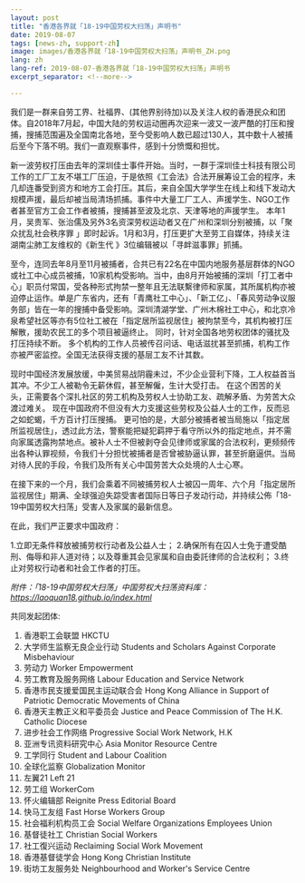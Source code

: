 ```yaml
---
layout: post
title: "香港各界就「18-19中国劳权大扫荡」声明书"
date: 2019-08-07
tags: [news-zh, support-zh]
image: images/香港各界就「18-19中国劳权大扫荡」声明书_ZH.png
lang: zh
lang-ref: 2019-08-07-香港各界就「18-19中国劳权大扫荡」声明书
excerpt_separator: <!--more-->

---
```


我们是一群来自劳工界、社福界、(其他界别待加)以及关注人权的香港民众和团体。自2018年7月起，中国大陆的劳权运动圈再次迎来一波又一波严酷的打压和搜捕，搜捕范围遍及全国南北各地，至今受影响人数已超过130人，其中数十人被捕后至今下落不明。我们一直观察事件，感到十分愤慨和担忧。

新一波劳权打压由去年的深圳佳士事件开始。当时，一群于深圳佳士科技有限公司工作的工厂工友不堪工厂压迫，于是依照《工会法》合法开展筹设工会的程序，未几却连番受到资方和地方工会打压。其后，来自全国大学学生在线上和线下发动大规模声援，最后却被当局清场抓捕。事件中大量工厂工人、声援学生、NGO工作者甚至官方工会工作者被捕，搜捕甚至波及北京、天津等地的声援学生。 本年1月，吴贵军、张治儒及另外3名资深劳权运动者又在广州和深圳分别被捕，以「聚众扰乱社会秩序罪 」即时起诉。1月和3月，打压更扩大至劳工自媒体，持续关注湖南尘肺工友维权的《新生代 》3位编辑被以「寻衅滋事罪」抓捕。

至今，连同去年8月至11月被捕者，合共已有22名在中国内地服务基层群体的NGO或社工中心成员被捕，10家机构受影响。当中，由8月开始被捕的深圳「打工者中心」职员付常国，受各种形式拘禁一整年且无法联繫律师和家属，其所属机构亦被迫停止运作。单是广东省内，还有「青鹰社工中心」、「新工亿」、「春风劳动争议服务部」皆在一年的搜捕中备受影响。深圳清湖学堂、广州木棉社工中心，和北京冷泉希望社区等亦有5位社工被在「指定居所监视居住」被拘禁至今，其机构被打压解散，援助农民工的多个项目被逼终止。 同时，针对全国各地劳权团体的骚扰及打压持续不断。 多个机构的工作人员被传召问话、电话滋扰甚至抓捕，机构工作亦被严密监控。全国无法获得支援的基层工友不计其数。

现时中国经济发展放缓，中美贸易战阴霾未过，不少企业营利下降，工人权益首当其冲。不少工人被勒令无薪休假，甚至解僱，生计大受打击。 在这个困苦的关头，正需要各个深扎社区的劳工机构及劳权人士协助工友、疏解矛盾、为劳苦大众渡过难关。 现在中国政府不但没有大力支援这些劳权及公益人士的工作，反而忌之如蛇蝎，千方百计打压搜捕。 更可怕的是，大部分被捕者被当局施以「指定居所监视居住」，透过此方法，警察能把疑犯羁押于看守所以外的指定地点，并不需向家属透露拘禁地点。被补人士不但被剥夺会见律师或家属的合法权利，更频频传出各种认罪视频，令我们十分担忧被捕者是否曾被胁逼认罪，甚至折磨逼供。当局对待人民的手段，令我们及所有关心中国劳苦大众处境的人士心寒。

在接下来的一个月，我们会乘着不同被捕劳权人士被囚一周年、六个月「指定居所监视居住」期满、全球强迫失踪受害者国际日等日子发动行动，并持续公佈「18-19中国劳权大扫荡」受害人及家属的最新信息。

在此，我们严正要求中国政府：

1.立即无条件释放被捕劳权行动者及公益人士；
2.确保所有在囚人士免于遭受酷刑、侮辱和非人道对待；以及尊重其会见家属和自由委託律师的合法权利；
3.终止对劳权行动者和社会工作者的打压。

<em>附件：「18-19中国劳权大扫荡」中国劳权大扫荡资料库： <https://laoquan18.github.io/index.html></em>

共同发起团体:

1. 香港职工会联盟 HKCTU
2. 大学师生监察无良企业行动 Students and Scholars Against Corporate Misbehaviour
3. 劳动力 Worker Empowerment
4. 劳工教育及服务网络 Labour Education and Service Network
5. 香港市民支援爱国民主运动联合会 Hong Kong Alliance in Support of Patriotic Democratic Movements of China
6. 香港天主教正义和平委员会 Justice and Peace Commission of The H.K. Catholic Diocese
7. 进步社会工作网络 Progressive Social Work Network, H.K
8. 亚洲专讯资料研究中心 Asia Monitor Resource Centre 
9. 工学同行 Student and Labour Coalition
10. 全球化监察 Globalization Monitor
11. 左翼21 Left 21
12. 劳工组 WorkerCom
13. 怀火编辑部 Reignite Press Editorial Board
14. 快马工友组 Fast Horse Workers Group
15. 社会福利机构员工会 Social Welfare Organizations Employees Union
16. 基督徒社工 Christian Social Workers
17. 社工復兴运动 Reclaiming Social Work Movement
18. 香港基督徒学会 Hong Kong Christian Institute
19. 街坊工友服务处 Neighbourhood and Worker's Service Centre

